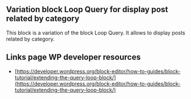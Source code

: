 ## Variation block Loop Query for display post related by category


This block is a variation of the block Loop Query. It allows to display posts related by category.


## Links page WP developer resources

- [https://developer.wordpress.org/block-editor/how-to-guides/block-tutorial/extending-the-query-loop-block/](https://developer.wordpress.org/block-editor/how-to-guides/block-tutorial/extending-the-query-loop-block/)
